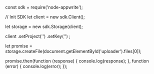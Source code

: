 const sdk = require('node-appwrite');

// Init SDK
let client = new sdk.Client();

let storage = new sdk.Storage(client);

client
    .setProject('')
    .setKey('')
;

let promise = storage.createFile(document.getElementById('uploader').files[0]);

promise.then(function (response) {
    console.log(response);
}, function (error) {
    console.log(error);
});